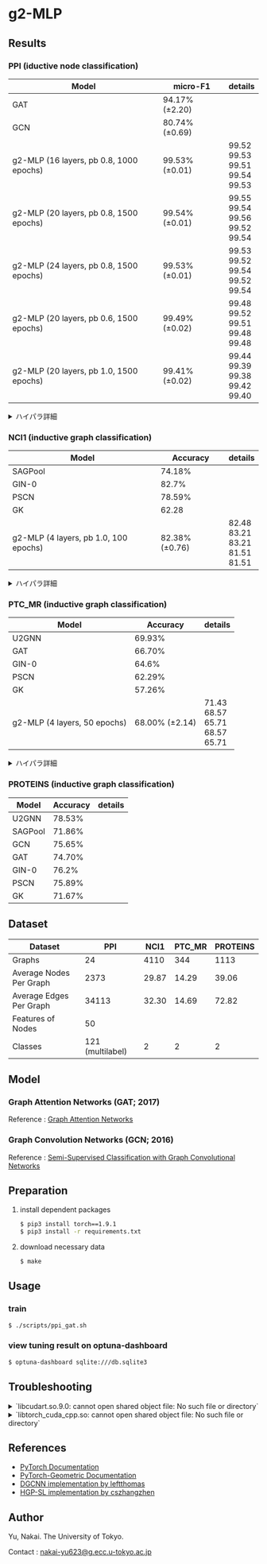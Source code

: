 # g2-MLP

## Results

### PPI (iductive node classification)

| Model | micro-F1 | details |
| ---- | ---- | ---- |
| GAT | 94.17% (±2.20) | |
| GCN | 80.74% (±0.69) | |
| g2-MLP (16 layers, pb 0.8, 1000 epochs) | 99.53% (±0.01) | 99.52<br>99.53<br>99.51<br>99.54<br>99.53 |
| g2-MLP (20 layers, pb 0.8, 1500 epochs) | 99.54% (±0.01) | 99.55<br>99.54<br>99.56<br>99.52<br>99.54 |
| g2-MLP (24 layers, pb 0.8, 1500 epochs) | 99.53% (±0.01) | 99.53<br>99.52<br>99.54<br>99.52<br>99.54 |
| g2-MLP (20 layers, pb 0.6, 1500 epochs) | 99.49% (±0.02) | 99.48<br>99.52<br>99.51<br>99.48<br>99.48 |
| g2-MLP (20 layers, pb 1.0, 1500 epochs) | 99.41% (±0.02) | 99.44<br>99.39<br>99.38<br>99.42<br>99.40 |

<details>
<summary>ハイパラ詳細</summary>
<div>

| parameters | value |
| ---- | ---- |
| batch size | 64 |
| lr | 2.5e-3 |
| beta | (0.9, 0.9) |
| lr_decay_gamma | 0.3 |
| lr_decay_iters | 300 |
| fnn hidden dim | 2048 |
| hidden dim | 128 |

</div>
</details>


### NCI1 (inductive graph classification)

| Model | Accuracy | details |
| ---- | ---- | ---- |
| SAGPool | 74.18% |
| GIN-0 | 82.7% |
| PSCN | 78.59% |
| GK | 62.28 |
| g2-MLP (4 layers, pb 1.0, 100 epochs) | 82.38% (±0.76) | 82.48<br>83.21<br>83.21<br>81.51<br>81.51 |

<details>
<summary>ハイパラ詳細</summary>
<div>

| parameters | value |
| ---- | ---- |
| batch size | 256 |
| lr | 2.5e-3 |
| beta | (0.9, 0.9) |
| fnn hidden dim | 512 |
| hidden dim | 32 |

</div>
</details>


### PTC_MR (inductive graph classification)

| Model | Accuracy | details |
| ---- | ---- | ---- |
| U2GNN | 69.93% | |
| GAT | 66.70% | |
| GIN-0 | 64.6% | |
| PSCN | 62.29% | |
| GK | 57.26% | |
| g2-MLP (4 layers, 50 epochs) | 68.00% (±2.14) | 71.43<br>68.57<br>65.71<br>68.57<br>65.71 |

<details>
<summary>ハイパラ詳細</summary>
<div>

| parameters | value |
| ---- | ---- |
| batch size | 2048 |
| lr | 1.18e-4 |
| beta | (0.9, 0.9) |
| fnn hidden dim | 1024 |
| hidden dim | 128 |

</div>
</details>


### PROTEINS (inductive graph classification)

| Model | Accuracy | details |
| ---- | ---- | ---- |
| U2GNN | 78.53% | |
| SAGPool | 71.86% | |
| GCN | 75.65% | |
| GAT | 74.70% | |
| GIN-0 | 76.2% | |
| PSCN | 75.89% | |
| GK | 71.67% | |

## Dataset

| Dataset | PPI | NCI1 | PTC_MR | PROTEINS |
| ---- | ---- | ---- | ---- | ---- |
| Graphs | 24 | 4110 | 344 | 1113 |
| Average Nodes Per Graph | 2373 | 29.87 | 14.29 | 39.06 |
| Average Edges Per Graph | 34113 | 32.30 |14.69 | 72.82 |
| Features of Nodes | 50 | | | |
| Classes | 121 (multilabel) | 2 | 2 | 2 |

## Model

### Graph Attention Networks (GAT; 2017)

Reference : [Graph Attention Networks](https://arxiv.org/abs/1710.10903)

### Graph Convolution Networks (GCN; 2016)

Reference : [Semi-Supervised Classification with Graph Convolutional Networks](https://arxiv.org/abs/1609.02907)

## Preparation

1. install dependent packages

	```bash
	$ pip3 install torch==1.9.1
	$ pip3 install -r requirements.txt
	```

2. download necessary data

	```bash
	$ make
	```

## Usage

### train

```bash
$ ./scripts/ppi_gat.sh
```

### view tuning result on optuna-dashboard

```bash
$ optuna-dashboard sqlite:///db.sqlite3
```



## Troubleshooting

<details><summary> `libcudart.so.9.0: cannot open shared object file: No such file or directory` </summary>
<div>

- pytorch-geometricのバージョンをドキュメントに従って揃える
	- https://pytorch-geometric.readthedocs.io/en/latest/notes/installation.html
- nvidia-toolkitのインストール
	- https://developer.nvidia.com/cuda-downloads
- 環境変数の設定
	- https://stackoverflow.com/questions/58127401/libcudart-so-9-0-cannot-open-shared-object-file-no-such-file-or-directory

</div>
</details>


<details><summary> `libtorch_cuda_cpp.so: cannot open shared object file: No such file or directory` </summary>
<div>

- pytorchのバージョンがあっていない
- torch==1.9.1をインストール後、案内に従って残りのライブラリをインストール

```bash
$ python -c "import torch; print(torch.__version__)"
1.9.1
$ python -c "import torch; print(torch.version.cuda)"
cu10.2
$ export TORCH=1.9.1
$ export CUDA=cu102
$ pip install torch-scatter -f https://data.pyg.org/whl/torch-${TORCH}+${CUDA}.html
$ pip install torch-sparse -f https://data.pyg.org/whl/torch-${TORCH}+${CUDA}.html
$ pip install torch-geometric
```

</div>
</details>

## References

- [PyTorch Documentation](https://pytorch.org/docs/stable/index.html)
- [PyTorch-Geometric Documentation](https://pytorch-geometric.readthedocs.io/en/latest/)
- [DGCNN implementation by leftthomas](https://github.com/leftthomas/DGCNN)
- [HGP-SL implementation by cszhangzhen](https://github.com/cszhangzhen/HGP-SL)

## Author

Yu, Nakai. The University of Tokyo.

Contact : nakai-yu623@g.ecc.u-tokyo.ac.jp

